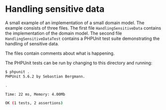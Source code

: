 Handling sensitive data
=======================

A small example of an implementation of a small domain model. The example
consists of three files. The first file `HandlingSensitiveData` contains the implementation of
the domain model. The second file `HandlingSensitiveDataTest` contains a PHPUnit test suite
demonstrating the handling of sensitive data.

The files contain comments about what is happening.

The PHPUnit tests can be run by changing to this directory and running:

```bash
$ phpunit .
PHPUnit 5.6.2 by Sebastian Bergmann.

.

Time: 22 ms, Memory: 4.00Mb

OK (1 tests, 2 assertions)
```
